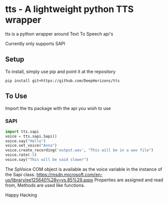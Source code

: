 tts - A lightweight python TTS wrapper
======================================
tts is a python wrapper around Text To Speech api's

Currently only supports SAPI

Setup
-----
To install, simply use pip and point it at the repository

```
pip install git+https://github.com/DeepHorizons/tts
```

To Use
------
Import the tts package with the api you wish to use

### SAPI
```python
import tts.sapi
voice = tts.sapi.Sapi()
voice.say("Hello")
voice.set_voice("Anna")
voice.create_recording('output.wav', "This will be in a wav file")
voice.rate(-5)
voice.say("This will be said slower")
```

The SpVoice COM object is available as the voice variable in the instance of the Sapi class.
https://msdn.microsoft.com/en-us/library/ee125640%28v=vs.85%29.aspx
Properties are assigned and read from, Methods are used like functions.

Happy Hacking